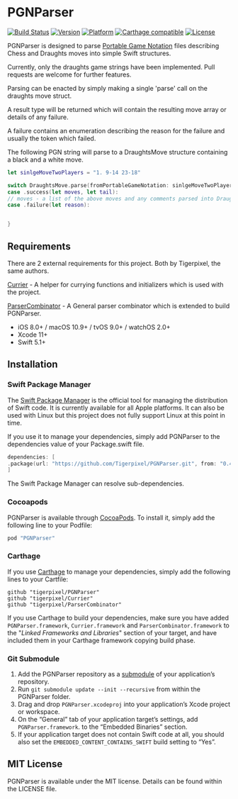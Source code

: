 # PGNParser

[![Build Status](https://travis-ci.org/tigerpixel/PGNParser.svg?branch=master)](https://travis-ci.org/tigerpixel/PGNParser)
[![Version](https://img.shields.io/cocoapods/v/PGNParser.svg?style=flat)](http://cocoapods.org/pods/PGNParser)
[![Platform](https://img.shields.io/cocoapods/p/PGNParser.svg?style=flat)](http://cocoapods.org/pods/PGNParser)
[![Carthage compatible](https://img.shields.io/badge/Carthage-compatible-4BC51D.svg?style=flat)](https://github.com/Carthage/Carthage)
[![License](https://img.shields.io/cocoapods/l/PGNParser.svg?style=flat)](http://cocoapods.org/pods/PGNParser)

PGNParser is designed to parse [Portable Game Notation](https://en.wikipedia.org/wiki/Portable_Game_Notation) files describing Chess and Draughts moves into simple Swift structures.

Currently, only the draughts game strings have been implemented. Pull requests are welcome for further features.

Parsing can be enacted by simply making a single 'parse' call on the draughts move struct.

A result type will be returned which will contain the resulting move array or details of any failure.

A failure contains an enumeration describing the reason for the failure and usually the token which failed.

The following PGN string will parse to a DraughtsMove structure containing a black and a white move.

```swift
let sinlgeMoveTwoPlayers = "1. 9-14 23-18"

switch DraughtsMove.parse(fromPortableGameNotation: sinlgeMoveTwoPlayers) {
case .success(let moves, let tail):
// moves - a list of the above moves and any comments parsed into DraughtsMove structs.
case .failure(let reason):


}
```

## Requirements

There are 2 external requirements for this project. Both by Tigerpixel, the same authors.

[Currier](https://github.com/tigerpixel/Currier.git) - A helper for currying functions and initializers which is used with the project.

[ParserCombinator](https://github.com/tigerpixel/ParserCombinator.git) - A General parser combinator which is extended to build PGNParser.

- iOS 8.0+ / macOS 10.9+ / tvOS 9.0+ / watchOS 2.0+
- Xcode 11+
- Swift 5.1+

## Installation

### Swift Package Manager

The [Swift Package Manager](https://swift.org/package-manager) is the official tool for managing the distribution of Swift code. It is currently available for all Apple platforms. It can also be used with Linux but this project does not fully support Linux at this point in time.

If you use it to manage your dependencies, simply add PGNParser to the dependencies value of your Package.swift file.

```swift
dependencies: [
.package(url: "https://github.com/Tigerpixel/PGNParser.git", from: "0.4.0"),
]
```

The Swift Package Manager can resolve sub-dependencies.

### Cocoapods

PGNParser is available through [CocoaPods](http://cocoapods.org). To install it, simply add the following line to your Podfile:

```ruby
pod "PGNParser"
```

### Carthage

If you use [Carthage](https://github.com/Carthage/Carthage) to manage your dependencies, simply add the following lines to your Cartfile:

```ogdl
github "tigerpixel/PGNParser"
github "tigerpixel/Currier"
github "tigerpixel/ParserCombinator"
```

If you use Carthage to build your dependencies, make sure you have added `PGNParser.framework`, `Currier.framework` and `ParserCombinator.framework`  to the "_Linked Frameworks and Libraries_" section of your target, and have included them in your Carthage framework copying build phase.

### Git Submodule

1. Add the PGNParser repository as a [submodule](https://git-scm.com/book/en/v2/Git-Tools-Submodules) of your application’s repository.
1. Run `git submodule update --init --recursive` from within the PGNParser folder.
1. Drag and drop `PGNParser.xcodeproj` into your application’s Xcode project or workspace.
1. On the “General” tab of your application target’s settings, add `PGNParser.framework`. to the “Embedded Binaries” section.
1. If your application target does not contain Swift code at all, you should also set the `EMBEDDED_CONTENT_CONTAINS_SWIFT` build setting to “Yes”.

## MIT License

PGNParser is available under the MIT license. Details can be found within the LICENSE file.
